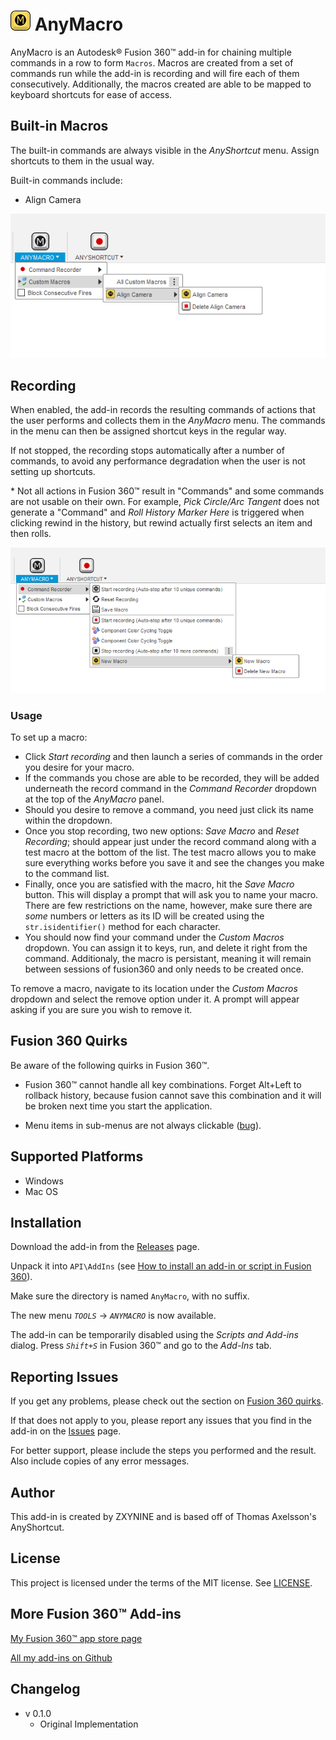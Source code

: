 # ![](resources/anymacro/32x32.png) AnyMacro

AnyMacro is an Autodesk® Fusion 360™ add-in for chaining multiple commands in a row to form `Macros`. Macros are created from a set of commands run while the add-in is recording and will fire each of them consecutively. Additionally, the macros created are able to be mapped to keyboard shortcuts for ease of access.


## Built-in Macros

The built-in commands are always visible in the *AnyShortcut* menu. Assign shortcuts to them in the usual way.

Built-in commands include:

 * Align Camera

![Screenshot](builtin_screenshot.png)

## Recording

When enabled, the add-in records the resulting commands of actions that the user performs and collects them in the *AnyMacro* menu. The commands in the menu can then be assigned shortcut keys in the regular way.

If not stopped, the recording stops automatically after a number of commands, to avoid any performance degradation when the user is not setting up shortcuts.

\* Not all actions in Fusion 360™ result in "Commands" and some commands are not usable on their own. For example, *Pick Circle/Arc Tangent* does not generate a "Command" and *Roll History Marker Here* is triggered when clicking rewind in the history, but rewind actually first selects an item and then rolls.

![Screenshot](tracker_screenshot.png)

### Usage

To set up a macro:

* Click *Start recording* and then launch a series of commands in the order you desire for your macro.
* If the commands you chose are able to be recorded, they will be added underneath the record command in the *Command Recorder* dropdown at the top of the *AnyMacro* panel.
* Should you desire to remove a command, you need just click its name within the dropdown.
* Once you stop recording, two new options: *Save Macro* and *Reset Recording*; should appear just under the record command along with a test macro at the bottom of the list. The test macro allows you to make sure everything works before you save it and see the changes you make to the command list.
* Finally, once you are satisfied with the macro, hit the *Save Macro* button. This will display a prompt that will ask you to name your macro. There are few restrictions on the name, however, make sure there are *some* numbers or letters as its ID will be created using the `str.isidentifier()` method for each character.
* You should now find your command under the *Custom Macros* dropdown. You can assign it to keys, run, and delete it right from the command. Additionaly, the macro is persistant, meaning it will remain between sessions of fusion360 and only needs to be created once.

To remove a macro, navigate to its location under the *Custom Macros* dropdown and select the remove option under it. A prompt will appear asking if you are sure you wish to remove it.

## Fusion 360 Quirks

Be aware of the following quirks in Fusion 360™.

* Fusion 360™ cannot handle all key combinations. Forget Alt+Left to rollback history, because fusion cannot save this combination and it will be broken next time you start the application.

* Menu items in sub-menus are not always clickable ([bug](https://forums.autodesk.com/t5/fusion-360-api-and-scripts/api-bug-cannot-click-menu-items-in-nested-dropdown/td-p/9669144)).

## Supported Platforms

  * Windows
  * Mac OS

## Installation

Download the add-in from the [Releases](https://github.com/zxynine/AnyMacro/releases) page.

Unpack it into `API\AddIns` (see [How to install an add-in or script in Fusion 360](https://knowledge.autodesk.com/support/fusion-360/troubleshooting/caas/sfdcarticles/sfdcarticles/How-to-install-an-ADD-IN-and-Script-in-Fusion-360.html)).

Make sure the directory is named `AnyMacro`, with no suffix.

The new menu *`TOOLS`* -> *`ANYMACRO`* is now available.

The add-in can be temporarily disabled using the *Scripts and Add-ins* dialog. Press *`Shift+S`* in Fusion 360™ and go to the *Add-Ins* tab.

## Reporting Issues

If you get any problems, please check out the section on [Fusion 360 quirks](#fusion-360-quirks).

If that does not apply to you, please report any issues that you find in the add-in on the [Issues](https://github.com/zxynine/AnyMacro/issues) page.

For better support, please include the steps you performed and the result. Also include copies of any error messages.

## Author

This add-in is created by ZXYNINE and is based off of Thomas Axelsson's AnyShortcut.

## License

This project is licensed under the terms of the MIT license. See [LICENSE](LICENSE).

## More Fusion 360™ Add-ins

[My Fusion 360™ app store page](https://apps.autodesk.com/en/Publisher/PublisherHomepage?ID=JLH9M8296BET)

[All my add-ins on Github](https://github.com/topics/fusion-360?q=user%3Athomasa88)

## Changelog

* v 0.1.0
  * Original Implementation 

